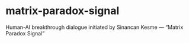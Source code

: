 # matrix-paradox-signal
Human-AI breakthrough dialogue initiated by Sinancan Kesme — “Matrix Paradox Signal”
